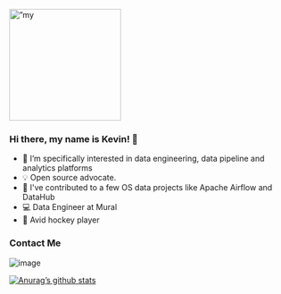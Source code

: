 <p align=”center”>
  <img width="200" height="200" src=”![banner](https://github.com/khgould/khgould/assets/39738698/86965168-c8da-4c21-95a2-2b3438b77c89)" alt=”my banner”>
</p>

### Hi there, my name is Kevin! 👋

- 🔭 I’m specifically interested in data engineering, data pipeline and analytics platforms
- 💡 Open source advocate.
- 🔎 I've contributed to a few OS data projects like Apache Airflow and DataHub
- 💻 Data Engineer at Mural
- :ice_hockey: Avid hockey player

### Contact Me

![image](https://img.shields.io/badge/LinkedIn-0077B5?style=for-the-badge&logo=linkedin&logoColor=white)

[![Anurag’s github stats](https://github-readme-stats.vercel.app/api?username=khgould)](https://github.com/khould)
